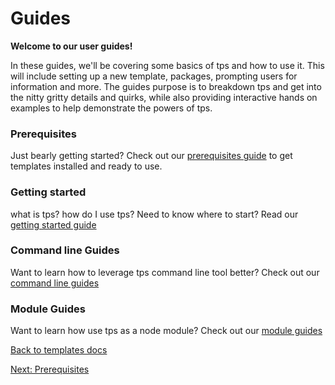 # Guides

**Welcome to our user guides!**

In these guides, we'll be covering some basics of tps and how to use it. This will include setting up a new template, packages, prompting users for information and more. The guides purpose is to breakdown tps and get into the nitty gritty details and quirks, while also providing interactive hands on examples to help demonstrate the powers of tps.

### Prerequisites

Just bearly getting started? Check out our [prerequisites guide](./prerequisites.md) to get templates installed and ready to use.

### Getting started

what is tps? how do I use tps? Need to know where to start? Read our [getting started guide](./getting-started/README.md)

### Command line Guides

Want to learn how to leverage tps command line tool better? Check out our [command line guides](./command-line/readme.md)

### Module Guides

Want to learn how use tps as a node module? Check out our [module guides](./module/readme.md)

[Back to templates docs](../readme.md)

[Next: Prerequisites](./prerequisites.md)
